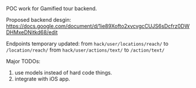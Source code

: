 POC work for Gamified tour backend.

Proposed backend desgin: https://docs.google.com/document/d/1ie89Xofto2xvcvgcCUJS6sDcfrz0DWDHMxeDNitkd68/edit

Endpoints temporary updated:
from `hack/user/locations/reach/` to `/location/reach/`
from `hack/user/actions/text/` to `/action/text/`

Major TODOs:

1. use models instead of hard code things.
2. integrate with iOS app.
